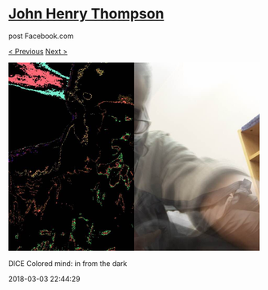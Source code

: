# [John Henry Thompson](../README.md)
post Facebook.com

[< Previous](2018-03-03-3.md) [Next >](2018-03-03-5.md)

[![](../media/2018-03-03/Timeline-Photos-DICE-Colored-mind-in-from-the-dark.jpg)](../README.md)

DICE Colored mind: in from the dark

2018-03-03 22:44:29